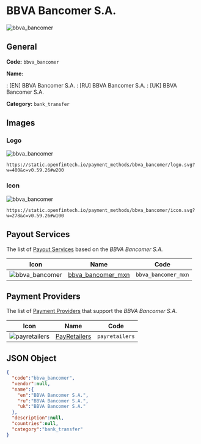 
# BBVA Bancomer S.A. 
![bbva_bancomer](https://static.openfintech.io/payment_methods/bbva_bancomer/logo.svg?w=400&c=v0.59.26#w200)  

## General 
**Code:** `bbva_bancomer` 
 
**Name:** 
 
:	[EN] BBVA Bancomer S.A. 
:	[RU] BBVA Bancomer S.A. 
:	[UK] BBVA Bancomer S.A. 
 
**Category:** `bank_transfer` 
 

## Images 

### Logo 
![bbva_bancomer](https://static.openfintech.io/payment_methods/bbva_bancomer/logo.svg?w=400&c=v0.59.26#w200)  

```
https://static.openfintech.io/payment_methods/bbva_bancomer/logo.svg?w=400&c=v0.59.26#w200
```  

### Icon 
![bbva_bancomer](https://static.openfintech.io/payment_methods/bbva_bancomer/icon.svg?w=278&c=v0.59.26#w100)  

```
https://static.openfintech.io/payment_methods/bbva_bancomer/icon.svg?w=278&c=v0.59.26#w100
```  

## Payout Services 
 
The list of [Payout Services](/payout-services/) based on the _BBVA Bancomer S.A._ 

|Icon|Name|Code| 
|:---:|:---:|:---:| 
|![bbva_bancomer](https://static.openfintech.io/payout_methods/bbva_bancomer/icon.svg?w=278&c=v0.59.26#w40) |[bbva_bancomer_mxn](/payout-services/bbva_bancomer_mxn/)|`bbva_bancomer_mxn`| 
 

## Payment Providers 
 
The list of [Payment Providers](/payment-providers/) that support the _BBVA Bancomer S.A._ 

|Icon|Name|Code| 
|:---:|:---:|:---:| 
|![payretailers](https://static.openfintech.io/payment_providers/payretailers/icon.svg?w=278&c=v0.59.26#w100) |[PayRetailers](/payment-providers/payretailers/)|`payretailers`| 
 

## JSON Object 

```json
{
  "code":"bbva_bancomer",
  "vendor":null,
  "name":{
    "en":"BBVA Bancomer S.A.",
    "ru":"BBVA Bancomer S.A.",
    "uk":"BBVA Bancomer S.A."
  },
  "description":null,
  "countries":null,
  "category":"bank_transfer"
}
```  

